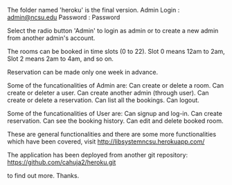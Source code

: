 The folder named 'heroku' is the final version. Admin Login : admin@ncsu.edu Password : Password

Select the radio button 'Admin' to login as admin or to create a new admin from another admin's account.

The rooms can be booked in time slots (0 to 22). Slot 0 means 12am to 2am, Slot 2 means 2am to 4am, and so on.

Reservation can be made only one week in advance.

Some of the funcationalities of Admin are: Can create or delete a room. Can create or deleter a user. Can create another admin (through user). Can create or delete a reservation. Can list all the bookings. Can logout.

Some of the funcationalities of User are: Can signup and log-in. Can create reservation. Can see the booking history. Can edit and delete booked room.

These are general functionalities and there are some more functionalities which have been covered, visit http://libsystemncsu.herokuapp.com/

The application has been deployed from another git repository: https://github.com/cahuja2/heroku.git

to find out more. Thanks.
